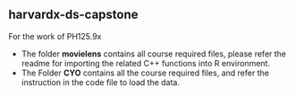 ## harvardx-ds-capstone
For the work of PH125.9x  
* The folder **movielens** contains all course required files, please refer the readme for importing the related C++ functions into R environment. 
* The Folder **CYO** contains all the course required files, and refer the instruction in the code file to load the data. 
